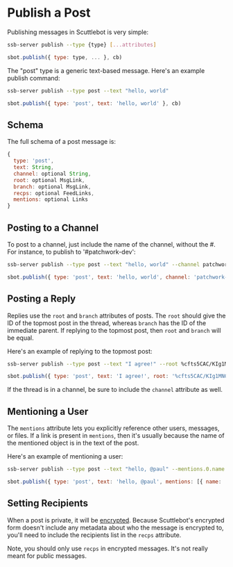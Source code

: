 # Publish a Post

Publishing messages in Scuttlebot is very simple:

```bash
ssb-server publish --type {type} [...attributes]
```
```js
sbot.publish({ type: type, ... }, cb)
```

The "post" type is a generic text-based message.
Here's an example publish command:

```bash
ssb-server publish --type post --text "hello, world"
```
```js
sbot.publish({ type: 'post', text: 'hello, world' }, cb)
```

## Schema

The full schema of a post message is:

```js
{
  type: 'post',
  text: String,
  channel: optional String,
  root: optional MsgLink,
  branch: optional MsgLink,
  recps: optional FeedLinks,
  mentions: optional Links
}
```

## Posting to a Channel

To post to a channel, just include the name of the channel, without the #.
For instance, to publish to '#patchwork-dev':

```bash
ssb-server publish --type post --text "hello, world" --channel patchwork-dev
```
```js
sbot.publish({ type: 'post', text: 'hello, world', channel: 'patchwork-dev' }, cb)
```

## Posting a Reply

Replies use the `root` and `branch` attributes of posts.
The `root` should give the ID of the topmost post in the thread, whereas `branch` has the ID of the immediate parent.
If replying to the topmost post, then `root` and `branch` will be equal.

Here's an example of replying to the topmost post:

```bash
ssb-server publish --type post --text "I agree!" --root %cfts5CAC/KIg1MNCbDXMVXPVhPsc4dRNWMXO2dNrN9Y=.sha256 --branch %cfts5CAC/KIg1MNCbDXMVXPVhPsc4dRNWMXO2dNrN9Y=.sha256
```
```js
sbot.publish({ type: 'post', text: 'I agree!', root: '%cfts5CAC/KIg1MNCbDXMVXPVhPsc4dRNWMXO2dNrN9Y=.sha256', branch: '%cfts5CAC/KIg1MNCbDXMVXPVhPsc4dRNWMXO2dNrN9Y=.sha256' }, cb)
```

If the thread is in a channel, be sure to include the `channel` attribute as well.

## Mentioning a User

The `mentions` attribute lets you explicitly reference other users, messages, or files.
If a link is present in `mentions`, then it's usually because the name of the mentioned object is in the text of the post.

Here's an example of mentioning a user:

```bash
ssb-server publish --type post --text "hello, @paul" --mentions.0.name paul --mentions.0.link @hxGxqPrplLjRG2vtjQL87abX4QKqeLgCwQpS730nNwE=.ed25519
```
```js
sbot.publish({ type: 'post', text: 'hello, @paul', mentions: [{ name: 'paul', link: '@hxGxqPrplLjRG2vtjQL87abX4QKqeLgCwQpS730nNwE=.ed25519' }] }, cb)
```

## Setting Recipients

When a post is private, it will be [encrypted](howto-publish-encrypted-messages.md).
Because Scuttlebot's encrypted form doesn't include any metadata about who the message is encrypted to, you'll need to include the recipients list in the `recps` attribute.

Note, you should only use `recps` in encrypted messages.
It's not really meant for public messages.
